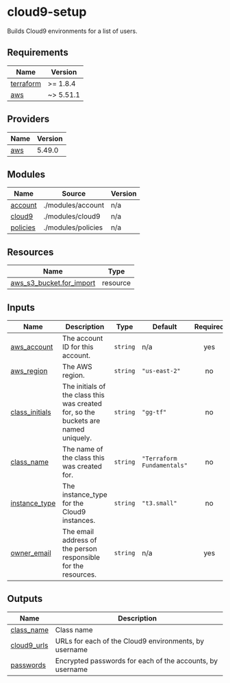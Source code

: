 # cloud9-setup

Builds Cloud9 environments for a list of users.

<!-- BEGIN_TF_DOCS -->
## Requirements

| Name | Version |
|------|---------|
| <a name="requirement_terraform"></a> [terraform](#requirement\_terraform) | >= 1.8.4 |
| <a name="requirement_aws"></a> [aws](#requirement\_aws) | ~> 5.51.1 |

## Providers

| Name | Version |
|------|---------|
| <a name="provider_aws"></a> [aws](#provider\_aws) | 5.49.0 |

## Modules

| Name | Source | Version |
|------|--------|---------|
| <a name="module_account"></a> [account](#module\_account) | ./modules/account | n/a |
| <a name="module_cloud9"></a> [cloud9](#module\_cloud9) | ./modules/cloud9 | n/a |
| <a name="module_policies"></a> [policies](#module\_policies) | ./modules/policies | n/a |

## Resources

| Name | Type |
|------|------|
| [aws_s3_bucket.for_import](https://registry.terraform.io/providers/hashicorp/aws/latest/docs/resources/s3_bucket) | resource |

## Inputs

| Name | Description | Type | Default | Required |
|------|-------------|------|---------|:--------:|
| <a name="input_aws_account"></a> [aws\_account](#input\_aws\_account) | The account ID for this account. | `string` | n/a | yes |
| <a name="input_aws_region"></a> [aws\_region](#input\_aws\_region) | The AWS region. | `string` | `"us-east-2"` | no |
| <a name="input_class_initials"></a> [class\_initials](#input\_class\_initials) | The initials of the class this was created for, so the buckets are named uniquely. | `string` | `"gg-tf"` | no |
| <a name="input_class_name"></a> [class\_name](#input\_class\_name) | The name of the class this was created for. | `string` | `"Terraform Fundamentals"` | no |
| <a name="input_instance_type"></a> [instance\_type](#input\_instance\_type) | The instance\_type for the Cloud9 instances. | `string` | `"t3.small"` | no |
| <a name="input_owner_email"></a> [owner\_email](#input\_owner\_email) | The email address of the person responsible for the resources. | `string` | n/a | yes |

## Outputs

| Name | Description |
|------|-------------|
| <a name="output_class_name"></a> [class\_name](#output\_class\_name) | Class name |
| <a name="output_cloud9_urls"></a> [cloud9\_urls](#output\_cloud9\_urls) | URLs for each of the Cloud9 environments, by username |
| <a name="output_passwords"></a> [passwords](#output\_passwords) | Encrypted passwords for each of the accounts, by username |
<!-- END_TF_DOCS -->
